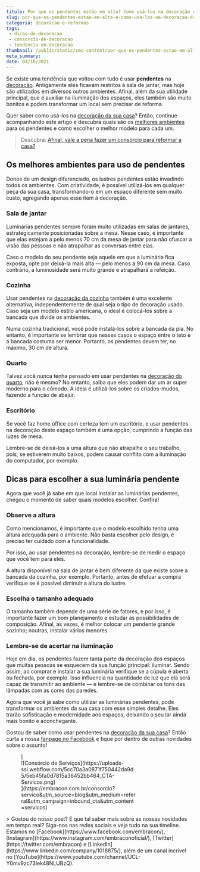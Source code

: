 ```yaml
---
titulo: Por que os pendentes estão em alta? Como usá-los na decoração da casa?
slug: por-que-os-pendentes-estao-em-alta-e-como-usa-los-na-decoracao-da-casa
categoria: decoracao-e-reformas
tags:
 - dicas-de-decoracao
 - consorcio-de-decoracao
 - tendencia-em-decoracao
thumbnail: /public/static/cms-content/por-que-os-pendentes-estao-em-alta-e-como-usa-los-na-decoracao-da-casa.jpeg
meta_summary: 
date: 04/10/2021
---
```

Se existe uma tendência que voltou com tudo é usar **pendentes** na [decoração](https://www.embracon.com.br/blog/quais-sao-as-caracteristicas-do-estilo-de-decoracao-classica). Antigamente eles ficavam restritos à sala de jantar, mas hoje são utilizados em diversos outros ambientes. Afinal, além da sua utilidade principal, que é auxiliar na iluminação dos espaços, eles também são muito bonitos e podem transformar um local sem precisar de reforma.

Quer saber como usá-los na [decoração da sua casa](https://www.embracon.com.br/blog/estilos-de-decoracao-conheca-os-principais-e-identifique-o-seu)? Então, continue acompanhando este artigo e descubra quais são os [melhores ambientes](https://www.embracon.com.br/blog/5-dicas-para-escolher-os-pisos-de-cada-ambiente-da-casa) para os pendentes e como escolher o melhor modelo para cada um.

> Descubra: [Afinal, vale a pena fazer um consórcio para reformar a casa?](https://www.embracon.com.br/blog/afinal-vale-a-pena-fazer-um-consorcio-para-reformar-a-casa)

Os melhores ambientes para uso de pendentes
-------------------------------------------

Donos de um design diferenciado, os lustres pendentes estão invadindo todos os ambientes. Com criatividade, é possível utilizá-los em qualquer peça da sua casa, transformando-o em um espaço diferente sem muito custo, agregando apenas esse item à decoração.

### Sala de jantar

Luminárias pendentes sempre foram muito utilizadas em salas de jantares, estrategicamente posicionadas sobre a mesa. Nesse caso, é importante que elas estejam a pelo menos 70 cm da mesa de jantar para não ofuscar a visão das pessoas e não atrapalhar as conversas entre elas.

Caso o modelo do seu pendente seja aquele em que a luminária fica exposta, opte por deixá-la mais alta — pelo menos a 90 cm da mesa. Caso contrário, a luminosidade será muito grande e atrapalhará a refeição.

### Cozinha

Usar pendentes na [decoração da cozinha](https://www.embracon.com.br/blog/vai-reformar-a-cozinha-confira-as-tendencias) também é uma excelente alternativa, independentemente de qual seja o tipo de decoração usado. Caso seja um modelo estilo americana, o ideal é colocá-los sobre a bancada que divide os ambientes.

Numa cozinha tradicional, você pode instalá-los sobre a bancada da pia. No entanto, é importante se lembrar que nesses casos o espaço entre o teto e a bancada costuma ser menor. Portanto, os pendentes devem ter, no máximo, 30 cm de altura.

### Quarto

Talvez você nunca tenha pensado em usar pendentes na [decoração do quarto](https://www.embracon.com.br/blog/saiba-o-que-e-tendencia-em-decoracao-de-quarto-de-casal), não é mesmo? No entanto, saiba que eles podem dar um ar super moderno para o cômodo. A ideia é utilizá-los sobre os criados-mudos, fazendo a função de abajur.

### Escritório

Se você faz home office com certeza tem um escritório, e usar pendentes na decoração deste espaço também é uma opção, cumprindo a função das luzes de mesa.

Lembre-se de deixá-los a uma altura que não atrapalhe o seu trabalho, pois, se estiverem muito baixos, podem causar conflito com a iluminação do computador, por exemplo.

Dicas para escolher a sua luminária pendente
--------------------------------------------

Agora que você já sabe em que local instalar as luminárias pendentes, chegou o momento de saber quais modelos escolher. Confira!

### Observe a altura

Como mencionamos, é importante que o modelo escolhido tenha uma altura adequada para o ambiente. Não basta escolher pelo design, é preciso ter cuidado com a funcionalidade.

Por isso, ao usar pendentes na decoração, lembre-se de medir o espaço que você tem para eles.

A altura disponível na sala de jantar é bem diferente da que existe sobre a bancada da cozinha, por exemplo. Portanto, antes de efetuar a compra verifique se é possível diminuir a altura do lustre.

### Escolha o tamanho adequado

O tamanho também depende de uma série de fatores, e por isso, é importante fazer um bom planejamento e estudar as possibilidades de composição. Afinal, as vezes, é melhor colocar um pendente grande sozinho; noutras, instalar vários menores.

### Lembre-se de acertar na iluminação

Hoje em dia, os pendentes fazem tanta parte da decoração dos espaços que muitas pessoas se esquecem da sua função principal: iluminar. Sendo assim, ao comprar e instalar a sua luminária verifique se a cúpula é aberta ou fechada, por exemplo. Isso influencia na quantidade de luz que ela será capaz de transmitir ao ambiente — e lembre-se de combinar os tons das lâmpadas com as cores das paredes.

Agora que você já sabe como utilizar as luminárias pendentes, pode transformar os ambientes da sua casa com esse simples detalhe. Eles trarão sofisticação e modernidade aos espaços, deixando o seu lar ainda mais bonito e aconchegante.

Gostou de saber como usar pendentes na [decoração da sua casa](https://www.embracon.com.br/blog/vale-a-pena-usar-papel-de-parede-na-decoracao)? Então curta a nossa [fanpage no Facebook](https://www.facebook.com/embracon/) e fique por dentro de outras novidades sobre o assunto!

<figure class="w-richtext-figure-type-image w-richtext-align-center" style="max-width:310px">[<div>![Consórcio de Serviços](https://uploads-ssl.webflow.com/5cc70a3a0871f750442da9d5/5eb45fa0d7815a36452bb464_CTA-Servicos.png)</div>](https://embracon.com.br/consorcio?servico&utm_source=blog&utm_medium=referral&utm_campaign=inbound_cta&utm_content=servicos)</figure>> Gostou do nosso post? E que tal saber mais sobre as nossas novidades em tempo real? Siga-nos nas redes sociais e veja tudo na sua timeline. Estamos no [Facebook](https://www.facebook.com/embracon/), [Instagram](https://www.instagram.com/embraconoficial/), [Twitter](https://twitter.com/embracon) e [LinkedIn](https://www.linkedin.com/company/1018875/), além de um canal incrível no [YouTube](https://www.youtube.com/channel/UCL-Y0mv9zc73Iek48NLUBzQ).
